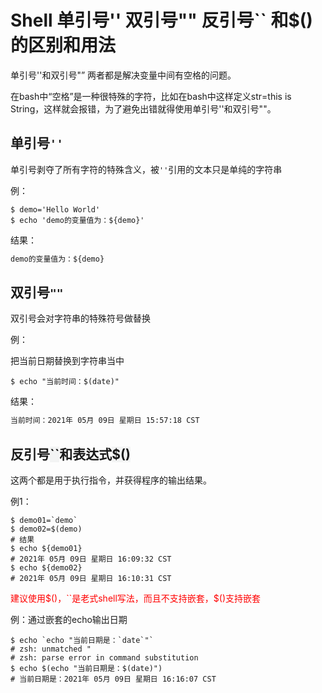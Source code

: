 # Shell 单引号'' 双引号"" 反引号`` 和$()的区别和用法

单引号''和双引号"” 两者都是解决变量中间有空格的问题。

在bash中“空格”是一种很特殊的字符，比如在bash中这样定义str=this is String，这样就会报错，为了避免出错就得使用单引号''和双引号""。

## 单引号`''`

单引号剥夺了所有字符的特殊含义，被`''`引用的文本只是单纯的字符串

例：

```shell
$ demo='Hello World'
$ echo 'demo的变量值为：${demo}'
```

结果：

```txt
demo的变量值为：${demo}
```

## 双引号`""`

双引号会对字符串的特殊符号做替换

例：

把当前日期替换到字符串当中

```shell
$ echo "当前时间：$(date)"
```

结果：

```txt
当前时间：2021年 05月 09日 星期日 15:57:18 CST
```

## 反引号<span style="background-color: #f3f4f4">``</span>和表达式<span style="background-color: #f3f4f4">$()</span>

这两个都是用于执行指令，并获得程序的输出结果。

例1：

```shell
$ demo01=`demo`
$ demo02=$(demo)
# 结果
$ echo ${demo01}
# 2021年 05月 09日 星期日 16:09:32 CST
$ echo ${demo02}
# 2021年 05月 09日 星期日 16:10:31 CST
```

<span style="color: red">建议使用$()，``是老式shell写法，而且不支持嵌套，$()支持嵌套</span>

例：通过嵌套的echo输出日期

```shell
$ echo `echo "当前日期是：`date`"`
# zsh: unmatched "
# zsh: parse error in command substitution
$ echo $(echo "当前日期是：$(date)")
# 当前日期是：2021年 05月 09日 星期日 16:16:07 CST
```

